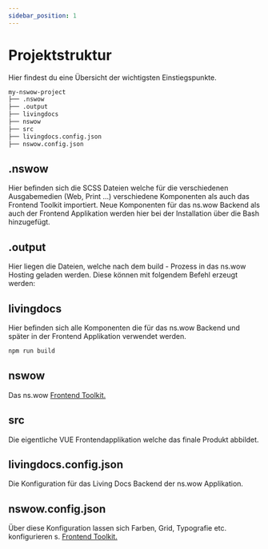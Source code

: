 ```yaml
---
sidebar_position: 1
---
```


# Projektstruktur

Hier findest du eine Übersicht der wichtigsten Einstiegspunkte.

```bash
my-nswow-project
├── .nswow
├── .output
├── livingdocs
├── nswow
├── src
├── livingdocs.config.json
├── nswow.config.json
```

## .nswow

Hier befinden sich die SCSS Dateien welche für die verschiedenen Ausgabemedien (Web, Print ...) verschiedene Komponenten als auch das Frontend Toolkit importiert.
Neue Komponenten für das ns.wow Backend als auch der Frontend Applikation werden hier bei der Installation über die Bash hinzugefügt.

## .output

Hier liegen die Dateien, welche nach dem build - Prozess in das ns.wow Hosting geladen werden. Diese können mit folgendem Befehl erzeugt werden:


## livingdocs

Hier befinden sich alle Komponenten die für das ns.wow Backend und später in der Frontend Applikation verwendet werden.

```bash
npm run build
```

## nswow

Das ns.wow [Frontend Toolkit.](./../beaver/beaver-config)

## src

Die eigentliche VUE Frontendapplikation welche das finale Produkt abbildet.

## livingdocs.config.json

Die Konfiguration für das Living Docs Backend der ns.wow Applikation.

## nswow.config.json

Über diese Konfiguration lassen sich Farben, Grid, Typografie etc. konfigurieren s. [Frontend Toolkit.](./../beaver/beaver-config)
